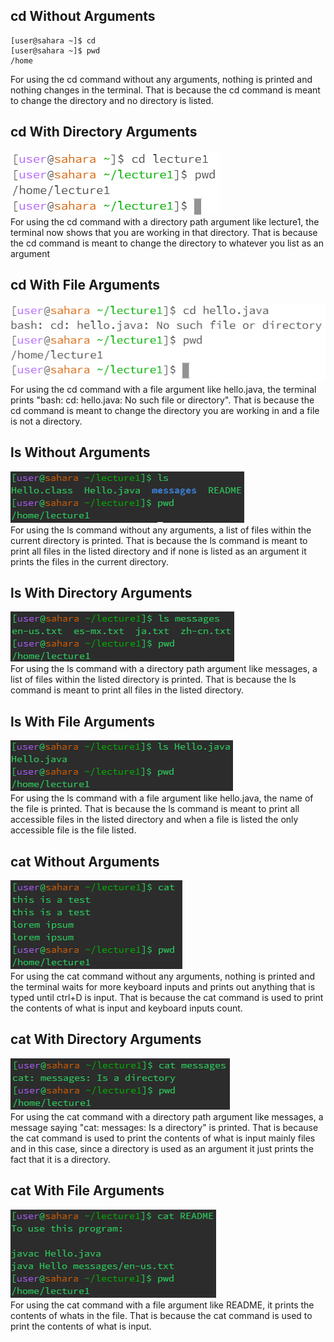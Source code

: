 <h2>cd Without Arguments</h2>

    [user@sahara ~]$ cd
    [user@sahara ~]$ pwd
    /home

For using the cd command without any arguments, nothing is printed and nothing changes in the terminal. That is because the cd command is meant to change the directory and no directory is listed.


<h2>cd With Directory Arguments</h2>

![Image](cd2.PNG) \
For using the cd command with a directory path argument like lecture1, the terminal now shows that you are working in that directory. That is because the cd command is meant to change the directory to whatever you list as an argument


<h2>cd With File Arguments</h2>

![Image](cd3.PNG) \
For using the cd command with a file argument like hello.java, the terminal prints "bash: cd: hello.java: No such file or directory". That is because the cd command is meant to change the directory you are working in and a file is not a directory.


<h2>ls Without Arguments</h2>

![Image](ls1.PNG) \
For using the ls command without any arguments, a list of files within the current directory is printed. That is because the ls command is meant to print all files in the listed directory and if none is listed as an argument it prints the files in the current directory.

<h2>ls With Directory Arguments</h2>

![Image](ls2.PNG) \
For using the ls command with a directory path argument like messages, a list of files within the listed directory is printed. That is because the ls command is meant to print all files in the listed directory.

<h2>ls With File Arguments</h2>

![Image](ls3.PNG) \
For using the ls command with a file argument like hello.java, the name of the file is printed. That is because the ls command is meant to print all accessible files in the listed directory and when a file is listed the only accessible file is the file listed.

<h2>cat Without Arguments</h2>

![Image](cat1.PNG) \
For using the cat command without any arguments, nothing is printed and the terminal waits for more keyboard inputs and prints out anything that is typed until ctrl+D is input. That is because the cat command is used to print the contents of what is input and keyboard inputs count.

<h2>cat With Directory Arguments</h2>

![Image](cat2.PNG) \
For using the cat command with a directory path argument like messages, a message saying "cat: messages: Is a directory" is printed. That is because the cat command is used to print the contents of what is input mainly files and in this case, since a directory is used as an argument it just prints the fact that it is a directory.

<h2>cat With File Arguments</h2>

![Image](cat3.PNG) \
For using the cat command with a file argument like README, it prints the contents of whats in the file. That is because the cat command is used to print the contents of what is input.
